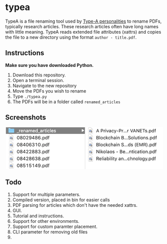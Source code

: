# typea

TypeA is a file renaming tool used by [Type-A personalities][1] to rename PDFs, typically research articles. These research articles often have long names with little meaning. TypeA reads extended file attributes (xattrs) and copies the file to a new directory using the format `author - title.pdf`.

## Instructions

**Make sure you have downloaded Python.**

1. Download this repository.
2. Open a terminal session.
3. Navigate to the new repository
4. Move the PDFs you wish to rename
5. Type `./typea.py`
6. The PDFs will be in a folder called `renamed_articles`

## Screenshots


<p align="center">
    <img align="center" width="500" src="screenshots/sample2.png" alt="Description">
</p>

<!-- ![sample1](screenshots/sample1.png) -->

## Todo

1. Support for multiple parameters.
2. Compiled version, placed in bin for easier calls
3. PDF parsing for articles which don't have the needed xattrs.
4. GUI.
5. Tutorial and instructions.
6. Support for other environments.
7. Support for custom paramter placement.
8. CLI parameter for removing old files
9. 


[1]: https://en.wikipedia.org/wiki/Type_A_and_Type_B_personality_theory
